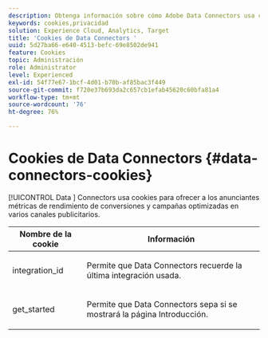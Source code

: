 ```yaml
---
description: Obtenga información sobre cómo Adobe Data Connectors usa cookies para ofrecer a los anunciantes métricas de rendimiento de conversiones y campañas optimizadas en varios canales publicitarios.
keywords: cookies,privacidad
solution: Experience Cloud, Analytics, Target
title: 'Cookies de Data Connectors '
uuid: 5d27ba66-e640-4513-befc-69e8502de941
feature: Cookies
topic: Administración
role: Administrator
level: Experienced
exl-id: 54f77e67-1bcf-4d01-b70b-af85bac3f449
source-git-commit: f720e37b693da2c657cb1efab45620c60bfa81a4
workflow-type: tm+mt
source-wordcount: '76'
ht-degree: 76%

---
```


# Cookies de Data Connectors {#data-connectors-cookies}

[!UICONTROL Data ] Connectors usa cookies para ofrecer a los anunciantes métricas de rendimiento de conversiones y campañas optimizadas en varios canales publicitarios.

<table id="table_54B402C6E19C4A70B1E27BC9DFF776EB"> 
 <thead> 
  <tr> 
   <th colname="col1" class="entry"> Nombre de la cookie </th> 
   <th colname="col2" class="entry"> Información </th> 
  </tr> 
 </thead>
 <tbody> 
  <tr> 
   <td colname="col1"> <p>integration_id </p> </td> 
   <td colname="col2"> <p>Permite que Data Connectors recuerde la última integración usada. </p> </td> 
  </tr> 
  <tr> 
   <td colname="col1"> <p>get_started </p> </td> 
   <td colname="col2"> <p>Permite que Data Connectors sepa si se mostrará la página <span class="wintitle">Introducción</span>. </p> </td> 
  </tr> 
 </tbody> 
</table>
